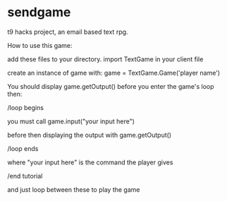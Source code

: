 # sendgame
t9 hacks project, an email based text rpg.


How to use this game:


add these files to your directory.
import TextGame in your client file


create an instance of game with:
  game = TextGame.Game('player name')


You should display game.getOutput() before you enter the game's loop then:

/loop begins
 
 you must call game.input("your input here")
 
 before then displaying the output with game.getOutput()
 
/loop ends


where "your input here" is the command the player gives

/end tutorial


and just loop between these to play the game
